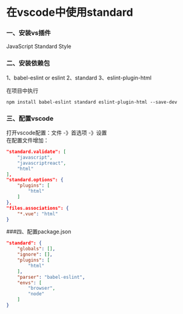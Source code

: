 # 在vscode中使用standard

### 一、安装vs插件

JavaScript Standard Style
<!--more--> 
### 二、安装依赖包

1、babel-eslint or eslint
2、standard
3、eslint-plugin-html

在项目中执行
```
npm install babel-eslint standard eslint-plugin-html --save-dev
```

### 三、配置vscode

打开vscode配置：文件 -》首选项 -》设置	
在配置文件增加：
``` json
"standard.validate": [
    "javascript",
    "javascriptreact",
    "html"
],
"standard.options": {
    "plugins": [
        "html"
    ]
},
"files.associations": {
    "*.vue": "html"
}
```

###四、配置package.json
``` json
"standard": {
    "globals": [],
    "ignore": [],
    "plugins": [
        "html"
    ],
    "parser": "babel-eslint",
    "envs": [
        "browser",
        "node"
    ]
}
```



